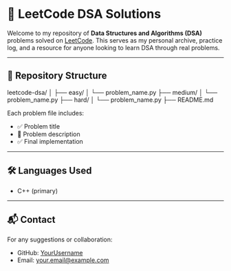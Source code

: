 # 🧠 LeetCode DSA Solutions

Welcome to my repository of **Data Structures and Algorithms (DSA)** problems solved on [LeetCode](https://leetcode.com/). This serves as my personal archive, practice log, and a resource for anyone looking to learn DSA through real problems.

---

## 📂 Repository Structure

leetcode-dsa/
│
├── easy/
│ └── problem_name.py
├── medium/
│ └── problem_name.py
├── hard/
│ └── problem_name.py
├── README.md


Each problem file includes:
- ✅ Problem title
- 📄 Problem description 
- ✅ Final implementation

---

## 🛠 Languages Used

- C++ (primary)

---

## 📬 Contact

For any suggestions or collaboration:
- GitHub: [YourUsername](https://github.com/YourUsername)
- Email: your.email@example.com

